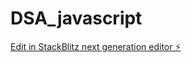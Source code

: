 # DSA_javascript

[Edit in StackBlitz next generation editor ⚡️](https://stackblitz.com/~/github.com/imrank22/DSA_javascript)